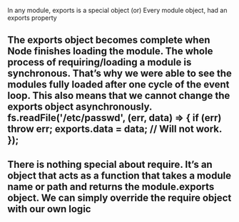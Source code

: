 In any module, exports is a special object (or)
Every module object, had an exports property


The exports object becomes complete when Node finishes loading the module.
The whole process of requiring/loading a module is synchronous. 
That’s why we were able to see the modules fully loaded after one cycle of the event loop.
This also means that we cannot change the exports object asynchronously.
fs.readFile('/etc/passwd', (err, data) => {
    if (err) throw err;
    exports.data = data;                            // Will not work.
});
---------------------------------------------------------------------------------------

There is nothing special about require. 
It’s an object 
    that acts as a function 
    that takes a module name or path 
    and returns the module.exports object. 
We can simply override the require object with our own logic
---------------------------------------------------------------------------------------


